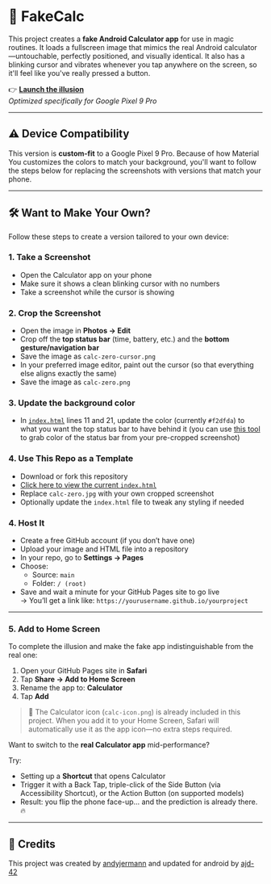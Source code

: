 # 🧮 FakeCalc

This project creates a **fake Android Calculator app** for use in magic routines. It loads a fullscreen image that mimics the real Android calculator—untouchable, perfectly positioned, and visually identical. It also has a blinking cursor and vibrates whenever you tap anywhere on the screen, so it'll feel like you've really pressed a button.

👉 **[Launch the illusion](https://ajd-42.github.io/fakecalc)**  
*Optimized specifically for Google Pixel 9 Pro*

---

## ⚠️ Device Compatibility

This version is **custom-fit** to a Google Pixel 9 Pro.
Because of how Material You customizes the colors to match your background, you'll want to follow the steps below for replacing the screenshots with versions that match your phone.

---

## 🛠️ Want to Make Your Own?

Follow these steps to create a version tailored to your own device:

### 1. Take a Screenshot
- Open the Calculator app on your phone
- Make sure it shows a clean blinking cursor with no numbers
- Take a screenshot while the cursor is showing

### 2. Crop the Screenshot
- Open the image in **Photos → Edit**
- Crop off the **top status bar** (time, battery, etc.) and the **bottom gesture/navigation bar**
- Save the image as `calc-zero-cursor.png`
- In your preferred image editor, paint out the cursor (so that everything else aligns exactly the same)
- Save the image as `calc-zero.png`

### 3. Update the background color
- In [`index.html`](https://raw.githubusercontent.com/ajd-42/fakecalc/main/index.html) lines 11 and 21, update the color (currently `#f2dfda`) to what you want the top status bar to have behind it (you can use [this tool](https://photoaid.com/en/tools/eyedropper) to grab color of the status bar from your pre-cropped screenshot)

### 4. Use This Repo as a Template
- Download or fork this repository  
- [Click here to view the current `index.html`](https://raw.githubusercontent.com/ajd-42/fakecalc/main/index.html)
- Replace `calc-zero.jpg` with your own cropped screenshot
- Optionally update the `index.html` file to tweak any styling if needed

### 4. Host It
- Create a free GitHub account (if you don’t have one)
- Upload your image and HTML file into a repository
- In your repo, go to **Settings → Pages**
- Choose:
  - Source: `main`
  - Folder: `/ (root)`
- Save and wait a minute for your GitHub Pages site to go live  
  → You’ll get a link like: `https://yourusername.github.io/yourproject`

---

### 5. Add to Home Screen

To complete the illusion and make the fake app indistinguishable from the real one:

1. Open your GitHub Pages site in **Safari**
2. Tap **Share → Add to Home Screen**
3. Rename the app to: **Calculator**
4. Tap **Add**

> 🧠 The Calculator icon (`calc-icon.png`) is already included in this project. When you add it to your Home Screen, Safari will automatically use it as the app icon—no extra steps required.



Want to switch to the **real Calculator app** mid-performance?

Try:
- Setting up a **Shortcut** that opens Calculator
- Trigger it with a Back Tap, triple-click of the Side Button (via Accessibility Shortcut), or the Action Button (on supported models)
- Result: you flip the phone face-up… and the prediction is already there. 🔥

---

## 🙏 Credits

This project was created by [andyjermann](https://github.com/andyjermann) and updated for android by [ajd-42](https://github.com/ajd-42) 
